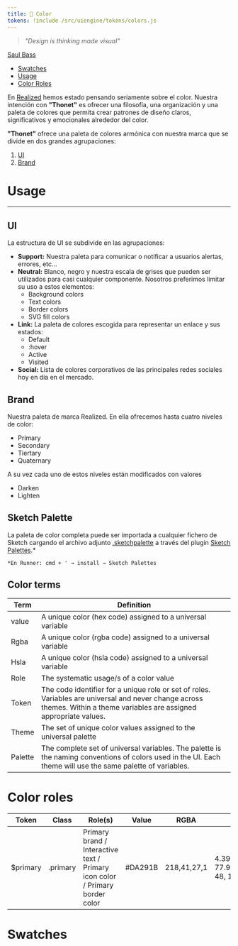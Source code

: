 ```yaml
---
title: 🔶 Color
tokens: !include /src/uiengine/tokens/colors.js
---
```


> *"Design is thinking made visual"*

[Saul Bass](https://en.wikipedia.org/wiki/Saul_Bass)

- [Swatches](#swatches)
- [Usage](#usage)
- [Color Roles](#color-roles)


En [Realized](http://realized.es/) hemos estado pensando seriamente sobre el color. Nuestra intención con **"Thonet"** es ofrecer una filosofía, una organización y una paleta de colores que permita crear patrones de diseño claros, significativos y emocionales alrededor del color.

**"Thonet"** ofrece una paleta de colores armónica con nuestra marca que se divide en dos grandes agrupaciones:

1. [UI](#color-ui)
2. [Brand](#color-brand)

<a id="usage"></a>

# Usage
---

<a id="color-ui"></a>

## UI

La estructura de UI se subdivide en las agrupaciones:

- **Support:** Nuestra paleta para comunicar o notificar a usuarios alertas, errores, etc...
- **Neutral:** Blanco, negro y nuestra escala de grises que pueden ser utilizados para casi cualquier componente. Nosotros preferimos limitar su uso a estos elementos:
  - Background colors
  - Text colors
  - Border colors
  - SVG fill colors
- **Link:** La paleta de colores escogida para representar un enlace y sus estados:
  - Default
  - :hover
  - Active
  - Visited
- **Social:** Lista de colores corporativos de las principales redes sociales hoy en día en el mercado.

<a id="color-brand"></a>

## Brand

Nuestra paleta de marca Realized. En ella ofrecemos hasta cuatro niveles de color:

- Primary
- Secondary
- Tiertary
- Quaternary

A su vez cada uno de estos niveles están modificados con valores

- Darken
- Lighten

## Sketch Palette

La paleta de color completa puede ser importada a cualquier fichero de Sketch cargando el archivo adjunto [.sketchpalette](#) a través del plugin [Sketch Palettes](https://github.com/andrewfiorillo/sketch-palettes).*

```
*En Runner: cmd + ' → install → Sketch Palettes
```


## Color terms

| Term        | Definition   |
| ------------- |-------------|
| value | A unique color (hex code) assigned to a universal variable |
| Rgba | A unique color (rgba code) assigned to a universal variable |
| Hsla | A unique color (hsla code) assigned to a universal variable |
| Role | The systematic usage/s of a color value |
| Token | The code identifier for a unique role or set of roles. Variables are universal and never change across themes. Within a theme variables are assigned appropriate values. |
| Theme | The set of unique color values assigned to the universal palette |
| Palette | The complete set of universal variables. The palette is the naming conventions of colors used in the UI. Each theme will use the same palette of variables. |

<a id="color-roles"></a>

# Color roles

| Token        | Class   | Role(s)  | Value   | RGBA  | HSLA  |
| ------------- |-------------| -------------| -------------| -------------| -------------|
| $primary | .primary | Primary brand / Interactive text / Primary icon color / Primary border color | #DA291B | 218,41,27,1 | 4.397905759162303, 77.95918367346938, 48, 1 |



<a id="swatches"></a>

# Swatches
